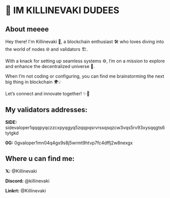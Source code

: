 # 🗿 IM KILLINEVAKI DUDEES

## About meeee

Hey there! I'm Killinevaki 🚀, a blockchain enthusiast 🛠️ who loves diving into the world of nodes 🌐 and validators 🏗️. 

With a knack for setting up seamless systems ⚙️, I’m on a mission to explore and enhance the decentralized universe 🌟. 

When I’m not coding or configuring, you can find me brainstorming the next big thing in blockchain 🌍💡

Let’s connect and innovate together! ✨🚀

## My validators addresses:

**SIDE:** sidevaloper1qqqpyqczzcxpyqgyq5zqqpqsrvrssqsqzcw3vqs5rv93xysqqgts6tytgkd

**0G:** 0gvaloper1mn04q4gx9s8j5wrmt9htvp7fc4dffj2w8nexgx

## Where u can find me:

**𝕏:** @Killinevaki 

**Discord:** @killinevaki 

**Linkrt:** @Killinevaki
